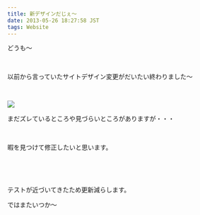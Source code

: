 ```yaml
---
title: 新デザインだじぇ〜
date: 2013-05-26 18:27:58 JST
tags: Website
---
```

<p>どうも〜</p>
<p>&nbsp;</p>
<p>以前から言っていたサイトデザイン変更がだいたい終わりました〜</p>
<p>&nbsp;</p>
<p><img src="https://lh4.googleusercontent.com/-J9yqLiCRyW8/UaHTXNbGb6I/AAAAAAAACKc/qEM6AysXzFc/s640/Screenshot_2013-05-26-17-58-05.png" /></p>
<p>まだズレているところや見づらいところがありますが・・・</p>
<p>&nbsp;</p>
<p>暇を見つけて修正したいと思います。</p>
<p>&nbsp;</p>
<p>&nbsp;</p>
<p>テストが近づいてきたため更新減らします。</p>
<p>ではまたいつか〜</p>
